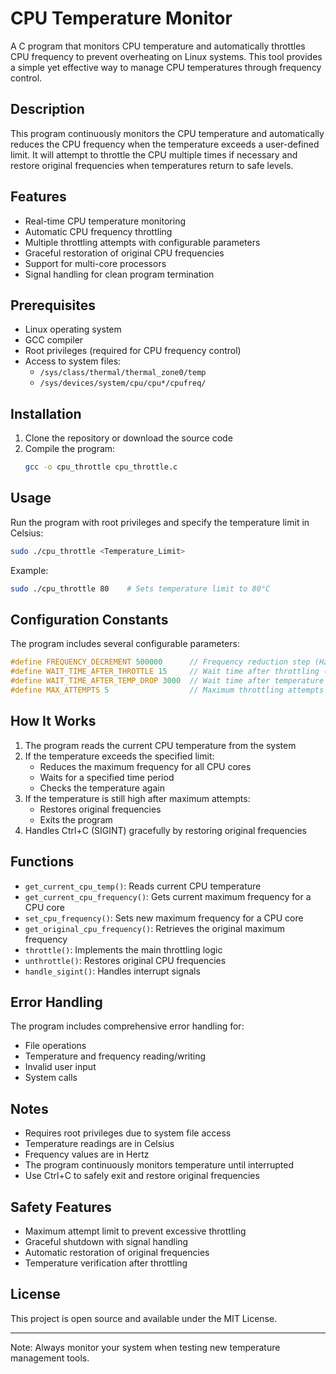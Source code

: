 # CPU Temperature Monitor

A C program that monitors CPU temperature and automatically throttles CPU frequency to prevent overheating on Linux systems. This tool provides a simple yet effective way to manage CPU temperatures through frequency control.

## Description

This program continuously monitors the CPU temperature and automatically reduces the CPU frequency when the temperature exceeds a user-defined limit. It will attempt to throttle the CPU multiple times if necessary and restore original frequencies when temperatures return to safe levels.

## Features

- Real-time CPU temperature monitoring
- Automatic CPU frequency throttling
- Multiple throttling attempts with configurable parameters
- Graceful restoration of original CPU frequencies
- Support for multi-core processors
- Signal handling for clean program termination

## Prerequisites

- Linux operating system
- GCC compiler
- Root privileges (required for CPU frequency control)
- Access to system files:
  - `/sys/class/thermal/thermal_zone0/temp`
  - `/sys/devices/system/cpu/cpu*/cpufreq/`

## Installation

1. Clone the repository or download the source code
2. Compile the program:
   ```bash
   gcc -o cpu_throttle cpu_throttle.c
   ```

## Usage

Run the program with root privileges and specify the temperature limit in Celsius:

```bash
sudo ./cpu_throttle <Temperature_Limit>
```

Example:
```bash
sudo ./cpu_throttle 80    # Sets temperature limit to 80°C
```

## Configuration Constants

The program includes several configurable parameters:

```c
#define FREQUENCY_DECREMENT 500000      // Frequency reduction step (Hz)
#define WAIT_TIME_AFTER_THROTTLE 15     // Wait time after throttling (seconds)
#define WAIT_TIME_AFTER_TEMP_DROP 3000  // Wait time after temperature drops (seconds)
#define MAX_ATTEMPTS 5                  // Maximum throttling attempts
```

## How It Works

1. The program reads the current CPU temperature from the system
2. If the temperature exceeds the specified limit:
   - Reduces the maximum frequency for all CPU cores
   - Waits for a specified time period
   - Checks the temperature again
3. If the temperature is still high after maximum attempts:
   - Restores original frequencies
   - Exits the program
4. Handles Ctrl+C (SIGINT) gracefully by restoring original frequencies

## Functions

- `get_current_cpu_temp()`: Reads current CPU temperature
- `get_current_cpu_frequency()`: Gets current maximum frequency for a CPU core
- `set_cpu_frequency()`: Sets new maximum frequency for a CPU core
- `get_original_cpu_frequency()`: Retrieves the original maximum frequency
- `throttle()`: Implements the main throttling logic
- `unthrottle()`: Restores original CPU frequencies
- `handle_sigint()`: Handles interrupt signals

## Error Handling

The program includes comprehensive error handling for:
- File operations
- Temperature and frequency reading/writing
- Invalid user input
- System calls

## Notes

- Requires root privileges due to system file access
- Temperature readings are in Celsius
- Frequency values are in Hertz
- The program continuously monitors temperature until interrupted
- Use Ctrl+C to safely exit and restore original frequencies

## Safety Features

- Maximum attempt limit to prevent excessive throttling
- Graceful shutdown with signal handling
- Automatic restoration of original frequencies
- Temperature verification after throttling

## License

This project is open source and available under the MIT License.


---
Note: Always monitor your system when testing new temperature management tools.
